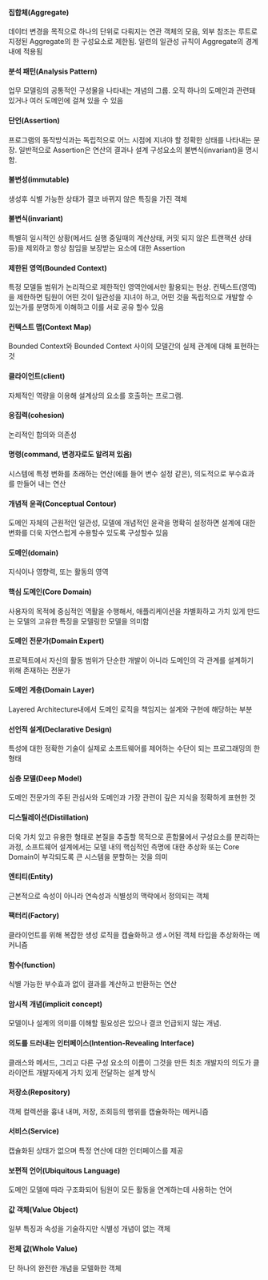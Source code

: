 #### 집합체(Aggregate)
데이터 변경을 목적으로 하나의 단위로 다뤄지는 연관 객체의 모음,
외부 참조는 루트로 지정된 Aggregate의 한 구성요소로 제한됨.
일련의 일관성 규칙이 Aggregate의 경계 내에 적용됨

#### 분석 패턴(Analysis Pattern)
업무 모델링의 공통적인 구성물을 나타내는 개념의 그룹.
오직 하나의 도메인과 관련돼 있거나 여러 도메인에 걸쳐 있을 수 있음

#### 단언(Assertion)
프로그램의 동작방식과는 독립적으로 어느 시점에 지녀야 할 정확한 상태를 나타내는 문장.
일반적으로 Assertion은 연산의 결과나 설계 구성요소의 불변식(invariant)을 명시함.

#### 불변성(immutable)
생성후 식별 가능한 상태가 결코 바뀌지 않은 특징을 가진 객체

#### 불변식(invariant)
특별히 일시적인 상황(메서드 실행 중일때의 계산상태, 커밋 되지 않은 트랜잭션 상태 등)을 제외하고 항상 참임을 보장받는 요소에 대한 Assertion

#### 제한된 영역(Bounded Context)
특정 모델들 범위가 논리적으로 제한적인 영역안에서만 활용되는 현상.
컨텍스트(영역)을 제한하면 팀원이 어떤 것이 일관성을 지녀야 하고,
어떤 것을 독립적으로 개발할 수 있는가를 분명하게 이해하고 이를 서로 공유 할수 있음

#### 컨텍스트 맵(Context Map)
Bounded Context와 Bounded Context 사이의 모델간의 실제 관계에 대해 표현하는 것

#### 클라이언트(client)
자체적인 역량을 이용해 설계상의 요소를 호출하는 프로그램.


#### 응집력(cohesion)
논리적인 합의와 의존성

#### 명령(command, 변경자로도 알려져 있음)
시스템에 특정 변화를 초래하는 연산(에를 들어 변수 설정 같은), 의도적으로 부수효과를 만들어 내는 연산

#### 개념적 윤곽(Conceptual Contour)
도메인 자체의 근원적인 일관성, 모델에 개념적인 윤곽을 명확히 설정하면 설계에 대한 변화를 더욱 자연스럽게 수용할수 있도록 구성할수 있음

#### 도메인(domain)
지식이나 영향력, 또는 활동의 영역

#### 핵심 도메인(Core Domain)
사용자의 목적에 중심적인 역활을 수행해서, 애플리케이션을 차별화하고 가치 있게 만드는 모델의 고유한 특징을 모델링한 모델을 의미함

#### 도메인 전문가(Domain Expert)
프로젝트에서 자신의 활동 범위가 단순한 개발이 아니라 도메인의 각 관계를 설계하기 위해 존재하는 전문가

#### 도메인 계층(Domain Layer)
Layered Architecture내에서 도메인 로직을 책임지는 설계와 구현에 해당하는 부분

#### 선언적 설계(Declarative Design)
특성에 대한 정확한 기술이 실제로 소프트웨어를 제어하는 수단이 되는 프로그래밍의 한 형태

#### 심층 모델(Deep Model)
도메인 전문가의 주된 관심사와 도메인과 가장 관련이 깊은 지식을 정확하게 표현한 것

#### 디스틸레이션(Distillation)
더욱 가치 있고 유용한 형태로 본질을 추출할 목적으로 혼합물에서 구성요소를 분리하는 과정,
소프트웨어 설계에서는 모델 내의 핵심적인 측명에 대한 추상화 또는 Core Domain이 부각되도록 큰 시스템을 분할하는 것을 의미

#### 엔티티(Entity)
근본적으로 속성이 아니라 연속성과 식별성의 맥락에서 정의되는 객체

#### 팩터리(Factory)
클라이언트를 위해 복잡한 생성 로직을 캡슐화하고 생ㅅ어된 객체 타입을 추상화하는 메커니즘

#### 함수(function)
식별 가능한 부수효과 없이 결과를 계산하고 반환하는 연산

#### 암시적 개념(implicit concept)
모델이나 설계의 의미를 이해할 필요성은 있으나 결코 언급되지 않는 개념.

#### 의도를 드러내는 인터페이스(Intention-Revealing Interface)
클래스와 메서드, 그리고 다른 구성 요소의 이름이 그것을 만든 최초 개발자의 의도가 클라이언트 개발자에게 가치 있게 전달하는 설계 방식

#### 저장소(Repository)
객체 컬렉션을 흉내 내며, 저장, 조회등의 행위를 캡슐화하는 메커니즘

#### 서비스(Service)
캡슐화된 상태가 없으며 특정 연산에 대한 인터페이스를 제공

#### 보편적 언어(Ubiquitous Language)
도메인 모델에 따라 구조화되어 팀원이 모든 활동을 연계하는데 사용하는 언어

#### 값 객체(Value Object)
일부 특징과 속성을 기술하지만 식별성 개념이 없는 객체

#### 전체 값(Whole Value)
단 하나의 완전한 개념을 모델화한 객체
